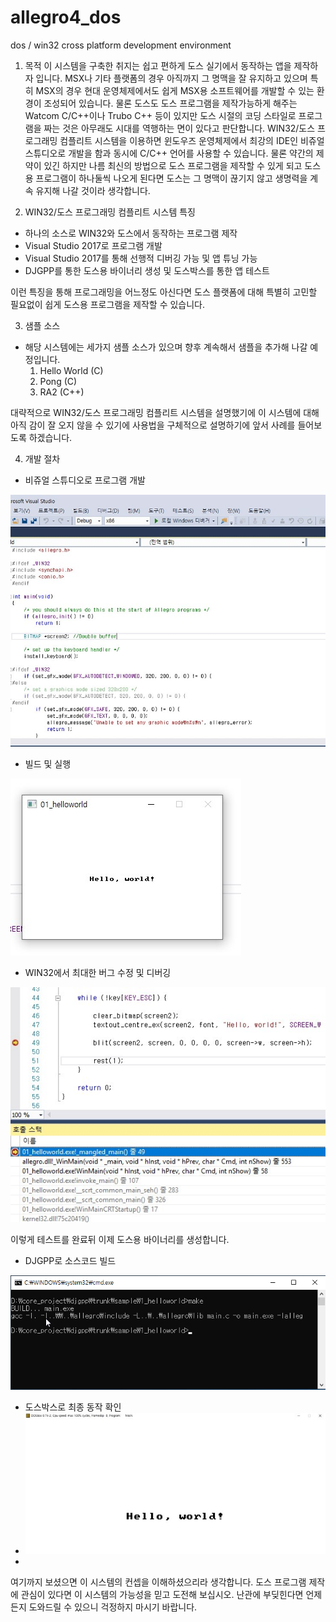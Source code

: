# allegro4_dos
dos / win32 cross platform development environment

1. 목적
  이 시스템을 구축한 취지는 쉽고 편하게 도스 실기에서 동작하는 앱을 제작하자 입니다.
  MSX나 기타 플랫폼의 경우 아직까지 그 명맥을 잘 유지하고 있으며 특히 MSX의 경우
  현대 운영체제에서도 쉽게 MSX용 소프트웨어를 개발할 수 있는 환경이 조성되어 있습니다.
  물론 도스도 도스 프로그램을 제작가능하게 해주는 Watcom C/C++이나 Trubo C++ 등이
  있지만 도스 시절의 코딩 스타일로 프로그램을 짜는 것은 아무래도 시대를 역행하는 면이 
  있다고 판단합니다.
 WIN32/도스 프로그래밍 컴플리트 시스템을 이용하면 윈도우즈 운영체제에서 최강의 IDE인
 비쥬얼 스튜디오로 개발을 함과 동시에 C/C++ 언어를 사용할 수 있습니다.
 물론 약간의 제약이 있긴 하지만 나름 최신의 방법으로 도스 프로그램을 제작할 수 있게 되고
  도스용 프로그램이 하나둘씩 나오게 된다면 도스는 그 명맥이 끊기지 않고 생명력을
  계속 유지해 나갈 것이라 생각합니다.

2. WIN32/도스 프로그래밍 컴플리트 시스템 특징
 - 하나의 소스로 WIN32와 도스에서 동작하는 프로그램 제작
 - Visual Studio 2017로 프로그램 개발
 - Visual Studio 2017를 통해 선행적 디버깅 가능 및 앱 튜닝 가능
 - DJGPP를 통한 도스용 바이너리 생성 및 도스박스를 통한 앱 테스트

 이런 특징을 통해 프로그래밍을 어느정도 아신다면 도스 플랫폼에 대해 특별히 고민할 필요없이
 쉽게 도스용 프로그램을 제작할 수 있습니다.

3. 샘플 소스
 - 해당 시스템에는 세가지 샘플 소스가 있으며 향후 계속해서 샘플을 추가해 나갈 예정입니다.
   1) Hello World (C)
   2) Pong (C)
   3) RA2 (C++)
 

대략적으로 WIN32/도스 프로그래밍 컴플리트 시스템을 설명했기에 이 시스템에 대해 
아직 감이 잘 오지 않을 수 있기에 사용법을 구체적으로 설명하기에 앞서 사례를 들어보도록 하겠습니다.

4. 개발 절차
 - 비쥬얼 스튜디오로 프로그램 개발
<img src="./img/1.jpg">

- 빌드 및 실행
<img src="./img/2.jpg">

- WIN32에서 최대한 버그 수정 및 디버깅

 <img src="./img/3.jpg">

이렇게 테스트를 완료뒤 이제 도스용 바이너리를 생성합니다.

- DJGPP로 소스코드 빌드
<img src="./img/4.jpg">

- 도스박스로 최종 동작 확인
- <img src="./img/5.jpg">
- 

여기까지 보셨으면 이 시스템의 컨셉을 이해하셨으리라 생각합니다.
도스 프로그램 제작에 관심이 있다면 이 시스템의 가능성을 믿고 도전해 보십시오.
난관에 부딪힌다면 언제든지 도와드릴 수 있으니 걱정하지 마시기 바랍니다.